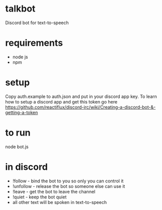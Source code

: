 # talkbot
Discord bot for text-to-speech

# requirements
- node js
- npm

# setup
Copy auth.example to auth.json and put in your discord app key. 
To learn how to setup a discord app and get this token go here 
https://github.com/reactiflux/discord-irc/wiki/Creating-a-discord-bot-&-getting-a-token

# to run
node bot.js

# in discord
* !follow - bind the bot to you so only you can control it
* !unfollow - release the bot so someone else can use it
* !leave - get the bot to leave the channel
* !quiet - keep the bot quiet
* all other text will be spoken in text-to-speech
